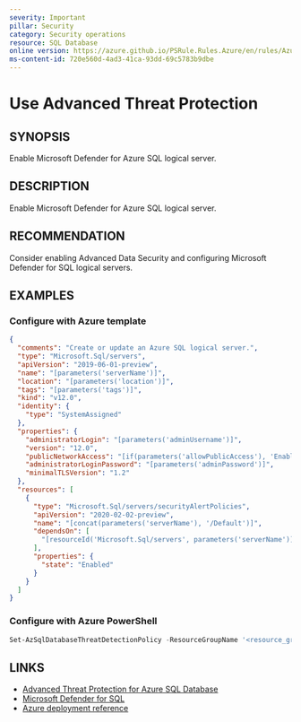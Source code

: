 ```yaml
---
severity: Important
pillar: Security
category: Security operations
resource: SQL Database
online version: https://azure.github.io/PSRule.Rules.Azure/en/rules/Azure.SQL.DefenderCloud/
ms-content-id: 720e560d-4ad3-41ca-93dd-69c5783b9dbe
---
```


# Use Advanced Threat Protection

## SYNOPSIS

Enable Microsoft Defender for Azure SQL logical server.

## DESCRIPTION

Enable Microsoft Defender for Azure SQL logical server.

## RECOMMENDATION

Consider enabling Advanced Data Security and configuring Microsoft Defender for SQL logical servers.

## EXAMPLES

### Configure with Azure template

```json
{
  "comments": "Create or update an Azure SQL logical server.",
  "type": "Microsoft.Sql/servers",
  "apiVersion": "2019-06-01-preview",
  "name": "[parameters('serverName')]",
  "location": "[parameters('location')]",
  "tags": "[parameters('tags')]",
  "kind": "v12.0",
  "identity": {
    "type": "SystemAssigned"
  },
  "properties": {
    "administratorLogin": "[parameters('adminUsername')]",
    "version": "12.0",
    "publicNetworkAccess": "[if(parameters('allowPublicAccess'), 'Enabled', 'Disabled')]",
    "administratorLoginPassword": "[parameters('adminPassword')]",
    "minimalTLSVersion": "1.2"
  },
  "resources": [
    {
      "type": "Microsoft.Sql/servers/securityAlertPolicies",
      "apiVersion": "2020-02-02-preview",
      "name": "[concat(parameters('serverName'), '/Default')]",
      "dependsOn": [
        "[resourceId('Microsoft.Sql/servers', parameters('serverName'))]"
      ],
      "properties": {
        "state": "Enabled"
      }
    }
  ]
}
```

### Configure with Azure PowerShell

```powershell
Set-AzSqlDatabaseThreatDetectionPolicy -ResourceGroupName '<resource_group>' -ServerName '<server_name>' -DatabaseName '<database>' -StorageAccountName '<account_name>' -NotificationRecipientsEmails '<email>' -EmailAdmins $False
```

## LINKS

- [Advanced Threat Protection for Azure SQL Database](https://docs.microsoft.com/azure/sql-database/sql-database-threat-detection-overview)
- [Microsoft Defender for SQL](https://docs.microsoft.com/azure/azure-sql/database/azure-defender-for-sql)
- [Azure deployment reference](https://docs.microsoft.com/azure/templates/microsoft.sql/servers/securityalertpolicies)
